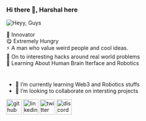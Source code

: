 ### Hi there 👋, Harshal here

![Heyy, Guys](https://user-images.githubusercontent.com/92268499/182039916-6ea730f3-6229-4b2d-880d-ae202b18ca76.png)

🦄 Innovator <br>
😋 Extremely Hungry <br>
⚡️ A man who value weird people and cool ideas. <br>
🏴‍ On to interesting hacks around real world problems <br>
🧠 Learning About Human Brain Iterface and Robotics <br>

# 

- 🌱 I’m currently learning Web3 and Robotics stuffs 
- 👯 I’m looking to collaborate on intersting projects 


[<img src='https://cdn.jsdelivr.net/npm/simple-icons@3.0.1/icons/github.svg' alt='github' height='40'>](https://github.com/harrrshall)  [<img src='https://cdn.jsdelivr.net/npm/simple-icons@3.0.1/icons/linkedin.svg' alt='linkedin' height='40'>](https://www.linkedin.com/in/harshalsinghcn/)  [<img src='https://cdn.jsdelivr.net/npm/simple-icons@3.0.1/icons/twitter.svg' alt='twitter' height='40'>](https://twitter.com/@HarshalsinghCN)  [<img src='https://cdn.jsdelivr.net/npm/simple-icons@3.0.1/icons/discord.svg' alt='discord' height='40'>](https://discord.com/channels/@Cyber_novas#8572)  




